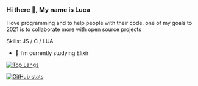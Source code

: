 ### Hi there 👋, My name is Luca

I love programming and to help people with their code. one of my goals to 2021 is to collaborate more with open source projects

Skills: JS / C / LUA

- 🔭 I’m currently studying Elixir

[![Top Langs](https://github-readme-stats.vercel.app/api/top-langs/?username=synterrr&theme_name=onedark)](https://github.com/synterrr/synterrr)

[![GitHub stats](https://github-readme-stats.vercel.app/api/top-langs/?username=synterrr&layout=compact&theme_name=onedark)](https://github.com/synterrr) 

